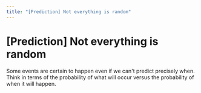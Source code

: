 ```yaml
---
title: "[Prediction] Not everything is random"
---
```


# [Prediction] Not everything is random

Some events are certain to happen even if we can't predict precisely when. Think in terms of the probability of what will occur versus the probability of when it will happen.

